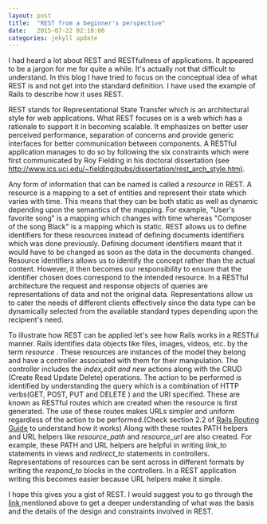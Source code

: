 ```yaml
---
layout: post
title:  "REST from a beginner's perspective"
date:   2015-07-22 02:10:06
categories: jekyll update
---
```


<html>
	<title>
		<head> REST from a beginner's perspective </head>
	</title>

<body>
<p>
I had heard a lot about REST and RESTfullness of applications. It appeared to be a jargon for me for quite a while. It's actually not that difficult to understand. In this blog I have tried to focus on the conceptual idea of what REST is and not get into the standard definition. I have used the example of Rails to describe how it uses REST.
</p>
<p>
REST stands for Representational State Transfer which is an architectural style for web applications. What REST focuses on is a web which has a rationale to support it in becoming scalable. It emphasizes on better user perceived performance, separation of concerns and provide generic interfaces for better communication between components. A RESTful application manages to do so by following the six constraints which were first communicated by Roy Fielding in his doctoral dissertation (see <a href ="http://www.ics.uci.edu/%7Efielding/pubs/dissertation/rest_arch_style.htm"> http://www.ics.uci.edu/~fielding/pubs/dissertation/rest_arch_style.htm)</a>.
</p>
<p>
Any form of information that can be named is called a <i>resource</i> in REST. A resource is a mapping to a set of entities and represent their state which varies with time. This means that they can be both static as well as dynamic depending upon the semantics of the mapping. For example, "User's favorite song" is a mapping which changes with time whereas "Composer of the song Black" is a mapping which is static. REST allows us to define identifiers for these resources instead of defining documents identifiers which was done previously. Defining document identifiers meant that it would have to be changed as soon as the data in the documents changed. Resource identifiers allows us to identify the concept rather than the actual content. However, it then becomes our responsibility to ensure that the identifier chosen does correspond to the intended resource.  In a RESTful architecture the request and response objects of queries are representations of data and not the original data. Representations allow us to cater the needs of different clients effectively since the data type can be dynamically selected from the available standard types depending upon the recipient's need.
</p>
<p>
To illustrate how REST can be applied let's see how Rails works in a RESTful manner. Rails identifies data objects like files, images, videos, etc. by the term <i> resource </i>. These resources are instances of the model they belong and have a controller associated with them for their manipulation. The controller includes the <i>index,edit and new </i>actions along with the CRUD (Create Read Update Delete) operations. The action to be performed is identified by understanding the query which is a combination of HTTP verbs(GET, POST, PUT and DELETE ) and the URI specified. These are known as RESTful routes which are created when the resource is first generated. The use of these routes makes URLs simpler and uniform regardless of the action to be performed.(Check section 2.2 of <a href="http://guides.rubyonrails.org/routing.html">Rails Routing Guide</a> to understand how it works) Along with these routes PATH helpers and URL helpers like <i>resource_path</i> and <i>resource_url</i> are also created. For example, these PATH and URL helpers are helpful in writing<i> link_to</i> statements in views and <i>redirect_to</i> statements in controllers.  Representations of resources can be sent across in different formats by writing the <i> respond_to </i> blocks in the controllers. In a REST application writing this becomes easier because URL helpers make it simple.
</p>
<p>
I hope this gives you a gist of REST. I would suggest you to go through the <a href ="http://www.ics.uci.edu/%7Efielding/pubs/dissertation/rest_arch_style.htm"> link </a> mentioned above to get a deeper understanding of what was the basis and the details of the design and constraints involved in REST.
</p>
</body>
</html>
